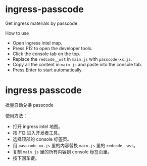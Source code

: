 # ingress-passcode
Get ingress materials by passcode

How to use
- Open ingress intel map.
- Press F12 to open the developer tools.
- Click the console tab on the top.
- Replace the ```redcode__wst``` in ```main.js``` with ```passcode-xx.js```.
- Copy all the content in ```main.js``` and paste into the console tab.
- Press Enter to start automatically.

# ingress passcode
批量自动兑换 passcode

使用方法：
- 打开 ingress intel 地图。
- 按 F12 进入开发者工具。
- 选择顶部的 console 标签页。
- 用 ```passcode-xx.js``` 里的内容替换 ```main.js``` 里的 ```redcode__wst```。
- 复制 ```main.js``` 里的所有内容到 console 标签页里。
- 按下回车键。